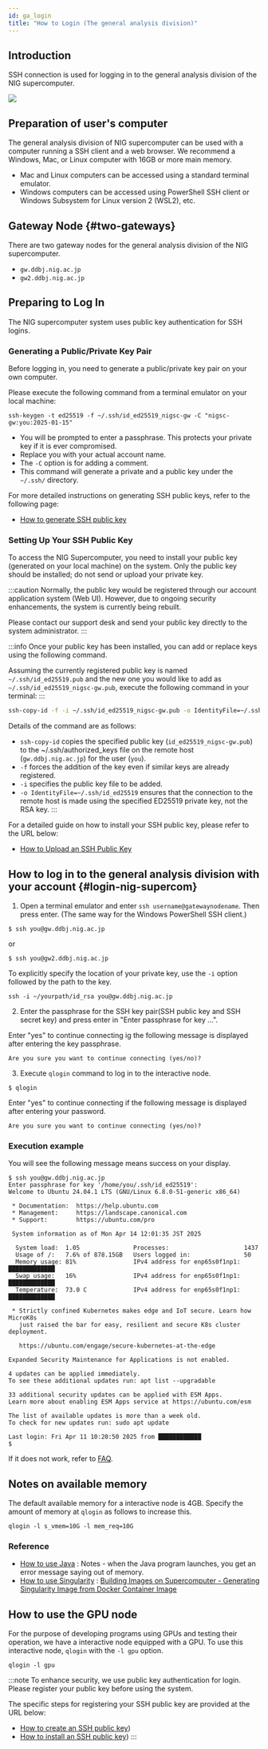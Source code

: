 ```yaml
---
id: ga_login
title: "How to Login (The general analysis division)"
---
```



## Introduction

SSH connection is used for logging in to the general analysis division of the NIG supercomputer. 

![](GA_division.png)


## Preparation of user's computer

The general analysis division of NIG supercomputer can be used with a computer running a SSH client and a web browser. We recommend a Windows, Mac, or Linux computer with 16GB or more main memory.

- Mac and Linux computers can be accessed using a standard terminal emulator.
- Windows computers can be accessed using PowerShell SSH client or Windows Subsystem for Linux version 2 (WSL2), etc.


## Gateway Node {#two-gateways}

There are two gateway nodes for the general analysis division of the NIG supercomputer.

- `gw.ddbj.nig.ac.jp`
- `gw2.ddbj.nig.ac.jp`


## Preparing to Log In

The NIG supercomputer system uses public key authentication for SSH logins.


### Generating a Public/Private Key Pair

Before logging in, you need to generate a public/private key pair on your own computer.

Please execute the following command from a terminal emulator on your local machine:

```
ssh-keygen -t ed25519 -f ~/.ssh/id_ed25519_nigsc-gw -C "nigsc-gw:you:2025-01-15"
```

- You will be prompted to enter a passphrase. This protects your private key if it is ever compromised.
- Replace you with your actual account name.
- The `-C` option is for adding a comment.
- This command will generate a private and a public key under the `~/.ssh/` directory.

For more detailed instructions on generating SSH public keys, refer to the following page:
- [How to generate SSH public key](/application/ssh_keys)

### Setting Up Your SSH Public Key

To access the NIG Supercomputer, you need to install your public key (generated on your local machine) on the system. Only the public key should be installed; do not send or upload your private key.


:::caution
Normally, the public key would be registered through our account application system (Web UI).
However, due to ongoing security enhancements, the system is currently being rebuilt.

Please contact our support desk and send your public key directly to the system administrator.
:::


:::info
Once your public key has been installed, you can add or replace keys using the following command.

Assuming the currently registered public key is named `~/.ssh/id_ed25519.pub` and the new one you would like to add as `~/.ssh/id_ed25519_nigsc-gw.pub`, execute the following command in your terminal:
:::


```bash
ssh-copy-id -f -i ~/.ssh/id_ed25519_nigsc-gw.pub -o IdentityFile=~/.ssh/id_ed25519 you@gw.ddbj.nig.ac.jp
```


Details of the command are as follows:

- `ssh-copy-id` copies the specified public key (`id_ed25519_nigsc-gw.pub`) to the ~/.ssh/authorized_keys file on the remote host (`gw.ddbj.nig.ac.jp`) for the user (`you`).
- `-f` forces the addition of the key even if similar keys are already registered.
- `-i` specifies the public key file to be added.
- `-o IdentityFile=~/.ssh/id_ed25519` ensures that the connection to the remote host is made using the specified ED25519 private key, not the RSA key.
:::

For a detailed guide on how to install your SSH public key, please refer to the URL below:

- [How to Upload an SSH Public Key](/application/ssh_copy_id)


##  How to log in to the general analysis division with your account {#login-nig-supercom}

1. Open a terminal emulator and enter `ssh username@gatewaynodename`. Then press enter. (The same way for the Windows PowerShell SSH client.)

```
$ ssh you@gw.ddbj.nig.ac.jp
```

or

```
$ ssh you@gw2.ddbj.nig.ac.jp
```

To explicitly specify the location of your private key, use the `-i` option followed by the path to the key.

```
ssh -i ~/yourpath/id_rsa you@gw.ddbj.nig.ac.jp
```

2. Enter the passphrase for the SSH key pair(SSH public key and SSH secret key) and press enter in "Enter passphrase for key ...".

Enter "yes" to continue connecting ig the following message is displayed after entering the key passphrase.

```
Are you sure you want to continue connecting (yes/no)?
```

3.  Execute `qlogin` command to log in to the interactive node.

```
$ qlogin
```

Enter "yes" to continue connecting if the following message is displayed after entering your password.

```
Are you sure you want to continue connecting (yes/no)?
```


### Execution example

You will see the following message means success on your display.

```
$ ssh you@gw.ddbj.nig.ac.jp
Enter passphrase for key '/home/you/.ssh/id_ed25519':
Welcome to Ubuntu 24.04.1 LTS (GNU/Linux 6.8.0-51-generic x86_64)

 * Documentation:  https://help.ubuntu.com
 * Management:     https://landscape.canonical.com
 * Support:        https://ubuntu.com/pro

 System information as of Mon Apr 14 12:01:35 JST 2025

  System load:  1.05               Processes:                     1437
  Usage of /:   7.6% of 878.15GB   Users logged in:               50
  Memory usage: 81%                IPv4 address for enp65s0f1np1: █████████████
  Swap usage:   16%                IPv4 address for enp65s0f1np1: █████████████
  Temperature:  73.0 C             IPv4 address for enp65s0f1np1: █████████████

 * Strictly confined Kubernetes makes edge and IoT secure. Learn how MicroK8s
   just raised the bar for easy, resilient and secure K8s cluster deployment.

   https://ubuntu.com/engage/secure-kubernetes-at-the-edge

Expanded Security Maintenance for Applications is not enabled.

4 updates can be applied immediately.
To see these additional updates run: apt list --upgradable

33 additional security updates can be applied with ESM Apps.
Learn more about enabling ESM Apps service at https://ubuntu.com/esm

The list of available updates is more than a week old.
To check for new updates run: sudo apt update

Last login: Fri Apr 11 10:20:50 2025 from ████████████
$

```

If it does not work, refer to [FAQ](/guides/FAQ/faq_general_analysis_division/faq_login_general).


## Notes on available memory

The default available memory for a interactive node is 4GB.
Specify the amount of memory at `qlogin` as follows to increase this.

```
qlogin -l s_vmem=10G -l mem_req=10G
```

### Reference

- [How to use Java](/guides/software/DevelopmentEnvironment/java) : Notes - when the Java program launches, you get an error message saying out of memory.
- [How to use Singularity](/guides/software/Container/Apptainer) : [Building Images on Supercomputer - Generating Singularity Image from Docker Container Image](/guides/software/Container/Apptainer/#build-apptainer-image-from-docker)


## How to use the GPU node


For the purpose of developing programs using GPUs and testing their operation, we have a interactive node equipped with a GPU.
To use this interactive node, `qlogin` with the `-l gpu` option.

```
qlogin -l gpu
```





:::note
To enhance security, we use public key authentication for login.
Please register your public key before using the system.

The specific steps for registering your SSH public key are provided at the URL below:

- [How to create an SSH public key](/application/ssh_keys))
- [How to install an SSH public key](/application/ssh_copy_id))
:::


